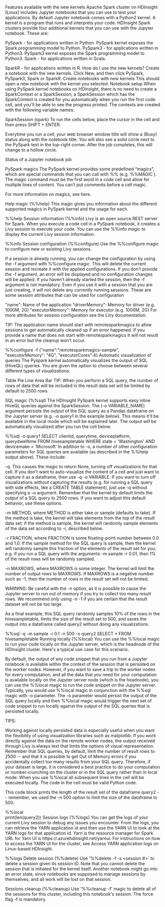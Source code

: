 Features available with the new kernels
Apache Spark cluster on HDInsight (Linux) includes Jupyter notebooks that you can use to test your applications.
By default Jupyter notebook comes with a Python2 kernel.
A kernel is a program that runs and interprets your code.
HDInsight Spark clusters provide four additional kernels that you can use with the Jupyter notebook.
These are:

PySpark - for applications written in Python. PySpark kernel exposes the Spark programming model to Python.
PySpark3 - for applications written in Python3. PySpark3 kernel exposes the Spark programming model to Python3.
Spark - for applications written in Scala.

SparkR - for applications written in R.
How do I use the new kernels?
Create a notebook with the new kernels. Click New, and then click PySpark, PySpark3, Spark or SparkR. 
Create notebooks with new kernels
This should open a new notebook with the kernel you selected.
Notebook setup
When using PySpark kernel notebooks on HDInsight, there is no need to create a SparkContext or a SparkSession; a SparkSession which has the SparkContext is created for you automatically when you run the first code cell, and you'll be able to see the progress printed. The contexts are created with the following variable names:

SparkSession (spark)
To run the cells below, place the cursor in the cell and then press SHIFT + ENTER.


Everytime you run a cell, your web browser window title will show a (Busy) status along with the notebook title. You will also see a solid circle next to the PySpark text in the top-right corner. After the job completes, this will change to a hollow circle.

Status of a Jupyter notebook job

PySpark magics
The PySpark kernel provides some predefined “magics”, which are special commands that you can call with %% (e.g. %%MAGIC ). The magic command must be the first word in a code cell and allow for multiple lines of content. You can’t put comments before a cell magic.

For more information on magics, see here.

Help magic (%%help)
This magic gives you information about the different supported magics in PySpark kernel and the usage for each.

%%help
Session information (%%info)
Livy is an open source REST server for Spark. When you execute a code cell in a PySpark notebook, it creates a Livy session to execute your code. You can use the %%info magic to display the current Livy session information.

%%info
Session configuration (%%configure)
Use the %%configure magic to configure new or existing Livy sessions.

If a session is already running, you can change the configuration by using the -f argument with %%configure magic. This will delete the current session and recreate it with the applied configurations. If you don't provide the -f argument, an error will be displayed and no configuration changes will be applied.
If you haven't already started the session, then the -f argument is not mandatory. Even if you use it with a session that you are just creating, it will not delete any currently running sessions.
These are some session attributes that can be used for configuration

"name": Name of the application
"driverMemory": Memory for driver (e.g. 1000M, 2G)
"executorMemory": Memory for executor (e.g. 1000M, 2G)
For more attributes for session configuration see the Livy documentation.

TIP: The application name should start with remotesparkmagics to allow sessions to get automatically cleaned up if an error happened. If you provide a name that does not start with remotesparkmagics it will not result in an error but the cleanup won't occur.

%%configure -f 
{"name":"remotesparkmagics-sample", "executorMemory": "4G", "executorCores":4}
Automatic visualization of queries
The Pyspark kernel automatically visualizes the output of SQL (HiveQL) queries. You are given the option to choose between several different types of visualizations:

Table
Pie
Line
Area
Bar
TIP: When you perform a SQL query, the number of rows of data that will be included in the result data set will be limited by default to 2500 rows.

SQL magic (%%sql)
The HDInsight PySpark kernel supports easy inline HiveQL queries against the SparkSession. The (-o VARIABLE_NAME) argument persists the output of the SQL query as a Pandas dataframe on the Jupyter server (e.g. -o query1 in the example below). This means it'll be available in the local mode which will be explained later. The output will be automatically visualized after you run the cell below.

%%sql -o query1
SELECT clientid, querytime, deviceplatform, querydwelltime 
FROM hivesampletable
WHERE state = 'Washington' AND devicemake = 'Microsoft' 
In addition to -o, a number of other configuration parameters for SQL queries are available (as described in the %%help output above). These include:

-q. This causes the magic to return None, turning off visualizations for that cell. If you don't want to auto-visualize the content of a cell and just want to capture it as a dataframe, then use -q -o VARIABLE. If you want to turn off visualizations without capturing the results (e.g. for running a SQL query with side effects, like a CREATE TABLE statement), just use -q without specifying a -o argument.
Remember that the kernel by default limits the output of a SQL query to 2500 rows. If you want to adjust this default behavior, use these options.

-m METHOD, where METHOD is either take or sample (defaults to take). If the method is take, the kernel will take elements from the top of the result data set; if the method is sample, the kernel will randomly sample elements of the data set according to -r, described below.

-r FRACTION, where FRACTION is some floating-point number between 0.0 and 1.0. If the sample method for the SQL query is sample, then the kernel will randomly sample this fraction of the elements of the result set for you; e.g. if you run a SQL query with the arguments -m sample -r 0.01, then 1% of the result rows will be randomly sampled.

-n MAXROWS, where MAXROWS is some integer. The kernel will limit the number of output rows to MAXROWS. If MAXROWS is a negative number such as -1, then the number of rows in the result set will not be limited.

WARNING: Be careful with the -n option, as it is possible to cause the Jupyter server to run out of memory if you try to collect too many result rows. We recommend only using -n -1 if you are certain that the result dataset will not be too large.

As a final example, this SQL query randomly samples 10% of the rows in the hivesampletable, limits the size of the result set to 500, and saves the output into a dataframe called query2 without doing any visualizations.

%%sql -q -m sample -r 0.1 -n 500 -o query2 
SELECT * FROM hivesampletable
Running locally (%%local)
You can use the %%local magic to run your code locally on the Jupyter server, which is the headnode of the HDInsight cluster. Here's a typical use case for this scenario.

By default, the output of any code snippet that you run from a Jupyter notebook is available within the context of the session that is persisted on the worker nodes. However, if you want to save a trip to the worker nodes for every computation, and all the data that you need for your computation is available locally on the Jupyter server node (which is the headnode), you can use the %%local magic to run the code snippet on the Jupyter server. Typically, you would use %%local magic in conjunction with the %%sql magic with -o parameter. The -o parameter would persist the output of the SQL query locally and then %%local magic would trigger the next set of code snippet to run locally against the output of the SQL queries that is persisted locally.

TIPS:

Working against locally persisted data is especially useful when you want the flexibility of using visualization libraries such as matplotlib. If you work directly against the data on the remote worker nodes, the output received through Livy is always text that limits the options of visual representation.
Remember that SQL queries, by default, limit the number of result rows to 2500 -- and that it is possible to get Out of Memory errors if you accidentally collect too many results from your SQL query. Therefore, if your dataset is large, it is considered a best practice to do your computation or number-crunching on the cluster or in the SQL query rather than in local mode.
When you use %%local all subsequent lines in the cell will be executed locally. The code in the cell must be valid Python code.

This code block prints the length of the result set of the dataframe query2 -- remember, we used the -n 500 option to limit the size of the dataframe to 500.

%%local  
print(len(query2))
Session logs (%%logs)
You can get the logs of your current Livy session to debug any issues you encounter. From the logs, you can retrieve the YARN application id and then use the YARN UI to look at the YARN logs for that application id. Yarn is the resource manager for Spark. URL for Yarn UI is https://<clusterdnsname>.azurehdinsight.net/yarnui. For instructions on how to access the YARN UI for the cluster, see Access YARN application logs on Linux-based HDInsight.

%%logs
Delete session (%%delete)
Use '%%delete -f -s <session #>' to delete a session given its session ID. Note that you cannot delete the session that is initiated for the kernel itself. Another notebook might go into an error state, since notebooks are supposed to manage sessions by themselves, and all work will be lost on that session.

Sessions cleanup (%%cleanup)
Use '%%cleanup -f' magic to delete all of the sessions for this cluster, including this notebook's session. The force flag -f is mandatory.
